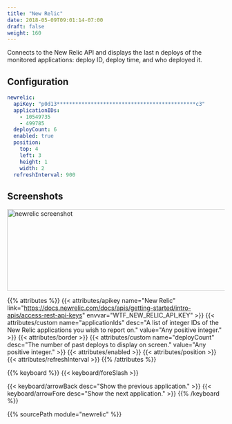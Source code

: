 ```yaml
---
title: "New Relic"
date: 2018-05-09T09:01:14-07:00
draft: false
weight: 160
---
```


Connects to the New Relic API and displays the last n deploys of the
monitored applications: deploy ID, deploy time, and who deployed it.

## Configuration

```yaml
newrelic:
  apiKey: "p0d13*********************************************c3"
  applicationIDs:
    - 10549735
    - 499785
  deployCount: 6
  enabled: true
  position:
    top: 4
    left: 3
    height: 1
    width: 2
  refreshInterval: 900
```

## Screenshots

<img class="screenshot" src="/imgs/modules/newrelic.png" width="640" height="189" alt="newrelic screenshot" class="clearfix" />

{{% attributes %}}
  {{< attributes/apikey name="New Relic" link="https://docs.newrelic.com/docs/apis/getting-started/intro-apis/access-rest-api-keys" envvar="WTF_NEW_RELIC_API_KEY" >}}
  {{< attributes/custom name="applicationIds" desc="A list of integer IDs of the New Relic applications you wish to report on." value="Any positive integer." >}}
  {{< attributes/border >}}
  {{< attributes/custom name="deployCount" desc="The number of past deploys to display on screen." value="Any positive integer." >}}
  {{< attributes/enabled >}}
  {{< attributes/position >}}
  {{< attributes/refreshInterval >}}
{{% /attributes %}}

{{% keyboard %}}
  {{< keyboard/foreSlash >}}

  {{< keyboard/arrowBack desc="Show the previous application." >}}
  {{< keyboard/arrowFore desc="Show the next application." >}}
{{% /keyboard %}}

{{% sourcePath module="newrelic" %}}
